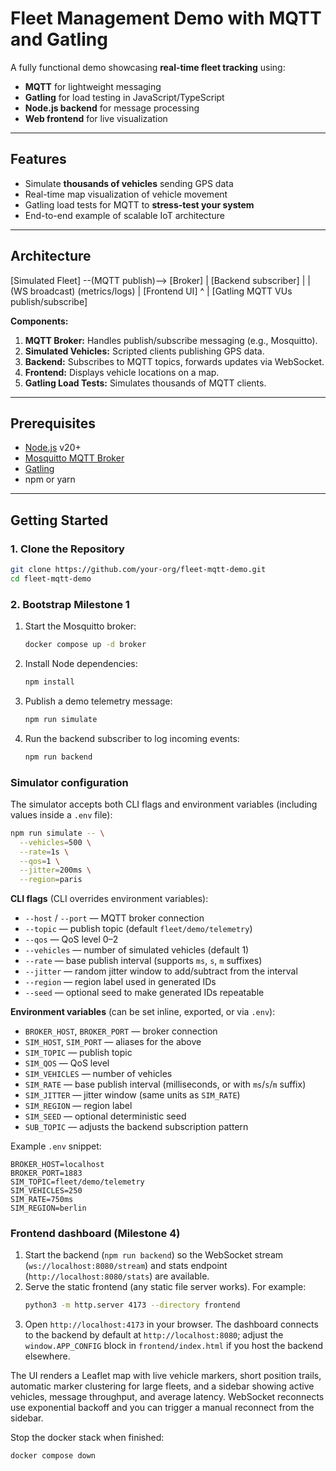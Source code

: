 # Fleet Management Demo with MQTT and Gatling

A fully functional demo showcasing **real-time fleet tracking** using:

- **MQTT** for lightweight messaging
- **Gatling** for load testing in JavaScript/TypeScript
- **Node.js backend** for message processing
- **Web frontend** for live visualization

---

## Features
- Simulate **thousands of vehicles** sending GPS data
- Real-time map visualization of vehicle movement
- Gatling load tests for MQTT to **stress-test your system**
- End-to-end example of scalable IoT architecture

---

## Architecture

[Simulated Fleet] --(MQTT publish)--> [Broker]
                                         |
                               [Backend subscriber]
                               |                 |
                        (WS broadcast)     (metrics/logs)
                               |
                          [Frontend UI]
                                ^
                                |
                 [Gatling MQTT VUs publish/subscribe]



**Components:**
1. **MQTT Broker:** Handles publish/subscribe messaging (e.g., Mosquitto).
2. **Simulated Vehicles:** Scripted clients publishing GPS data.
3. **Backend:** Subscribes to MQTT topics, forwards updates via WebSocket.
4. **Frontend:** Displays vehicle locations on a map.
5. **Gatling Load Tests:** Simulates thousands of MQTT clients.

---

## Prerequisites
- [Node.js](https://nodejs.org/) v20+
- [Mosquitto MQTT Broker](https://mosquitto.org/)
- [Gatling](https://gatling.io/open-source/)
- npm or yarn

---

## Getting Started

### 1. Clone the Repository
```bash
git clone https://github.com/your-org/fleet-mqtt-demo.git
cd fleet-mqtt-demo
```

### 2. Bootstrap Milestone 1

1. Start the Mosquitto broker:
   ```bash
   docker compose up -d broker
   ```
2. Install Node dependencies:
   ```bash
   npm install
   ```
3. Publish a demo telemetry message:
   ```bash
   npm run simulate
   ```
4. Run the backend subscriber to log incoming events:
   ```bash
   npm run backend
   ```

### Simulator configuration

The simulator accepts both CLI flags and environment variables (including values inside a `.env` file):

```bash
npm run simulate -- \
  --vehicles=500 \
  --rate=1s \
  --qos=1 \
  --jitter=200ms \
  --region=paris
```

**CLI flags** (CLI overrides environment variables):

- `--host` / `--port` — MQTT broker connection
- `--topic` — publish topic (default `fleet/demo/telemetry`)
- `--qos` — QoS level 0–2
- `--vehicles` — number of simulated vehicles (default 1)
- `--rate` — base publish interval (supports `ms`, `s`, `m` suffixes)
- `--jitter` — random jitter window to add/subtract from the interval
- `--region` — region label used in generated IDs
- `--seed` — optional seed to make generated IDs repeatable

**Environment variables** (can be set inline, exported, or via `.env`):

- `BROKER_HOST`, `BROKER_PORT` — broker connection
- `SIM_HOST`, `SIM_PORT` — aliases for the above
- `SIM_TOPIC` — publish topic
- `SIM_QOS` — QoS level
- `SIM_VEHICLES` — number of vehicles
- `SIM_RATE` — base publish interval (milliseconds, or with `ms`/`s`/`m` suffix)
- `SIM_JITTER` — jitter window (same units as `SIM_RATE`)
- `SIM_REGION` — region label
- `SIM_SEED` — optional deterministic seed
- `SUB_TOPIC` — adjusts the backend subscription pattern

Example `.env` snippet:

```dotenv
BROKER_HOST=localhost
BROKER_PORT=1883
SIM_TOPIC=fleet/demo/telemetry
SIM_VEHICLES=250
SIM_RATE=750ms
SIM_REGION=berlin
```

### Frontend dashboard (Milestone 4)

1. Start the backend (`npm run backend`) so the WebSocket stream (`ws://localhost:8080/stream`) and stats endpoint (`http://localhost:8080/stats`) are available.
2. Serve the static frontend (any static file server works). For example:
   ```bash
   python3 -m http.server 4173 --directory frontend
   ```
3. Open `http://localhost:4173` in your browser. The dashboard connects to the backend by default at `http://localhost:8080`; adjust the `window.APP_CONFIG` block in `frontend/index.html` if you host the backend elsewhere.

The UI renders a Leaflet map with live vehicle markers, short position trails, automatic marker clustering for large fleets, and a sidebar showing active vehicles, message throughput, and average latency. WebSocket reconnects use exponential backoff and you can trigger a manual reconnect from the sidebar.

Stop the docker stack when finished:
```bash
docker compose down
```
